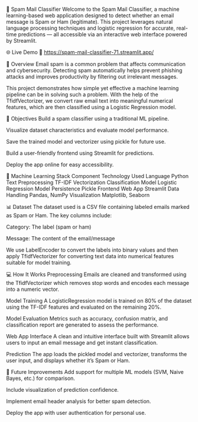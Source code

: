 📧 Spam Mail Classifier
Welcome to the Spam Mail Classifier, a machine learning-based web application designed to detect whether an email message is Spam or Ham (legitimate). This project leverages natural language processing techniques and logistic regression for accurate, real-time predictions — all accessible via an interactive web interface powered by Streamlit.

🌐 Live Demo
🔗 https://spam-mail-classifier-71.streamlit.app/

📌 Overview
Email spam is a common problem that affects communication and cybersecurity. Detecting spam automatically helps prevent phishing attacks and improves productivity by filtering out irrelevant messages.

This project demonstrates how simple yet effective a machine learning pipeline can be in solving such a problem. With the help of the TfidfVectorizer, we convert raw email text into meaningful numerical features, which are then classified using a Logistic Regression model.

🎯 Objectives
Build a spam classifier using a traditional ML pipeline.

Visualize dataset characteristics and evaluate model performance.

Save the trained model and vectorizer using pickle for future use.

Build a user-friendly frontend using Streamlit for predictions.

Deploy the app online for easy accessibility.

🧠 Machine Learning Stack
Component         	  Technology Used
Language	            Python
Text Preprocessing	  TF-IDF Vectorization
Classification Model	Logistic Regression
Model Persistence	    Pickle
Frontend Web App	    Streamlit
Data Handling       	Pandas, NumPy
Visualization       	Matplotlib, Seaborn

📊 Dataset
The dataset used is a CSV file containing labeled emails marked as Spam or Ham. The key columns include:

Category: The label (spam or ham)

Message: The content of the email/message

We use LabelEncoder to convert the labels into binary values and then apply TfidfVectorizer for converting text data into numerical features suitable for model training.

💻 How It Works
Preprocessing
Emails are cleaned and transformed using the TfidfVectorizer which removes stop words and encodes each message into a numeric vector.

Model Training
A LogisticRegression model is trained on 80% of the dataset using the TF-IDF features and evaluated on the remaining 20%.

Model Evaluation
Metrics such as accuracy, confusion matrix, and classification report are generated to assess the performance.

Web App Interface
A clean and intuitive interface built with Streamlit allows users to input an email message and get instant classification.

Prediction
The app loads the pickled model and vectorizer, transforms the user input, and displays whether it’s Spam or Ham.

🚀 Future Improvements
Add support for multiple ML models (SVM, Naive Bayes, etc.) for comparison.

Include visualization of prediction confidence.

Implement email header analysis for better spam detection.

Deploy the app with user authentication for personal use.
